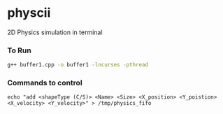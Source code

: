 # physcii
2D Physics simulation in terminal

### To Run
```sh
g++ buffer1.cpp -o buffer1 -lncurses -pthread
```

### Commands to control
```
echo "add <shapeType (C/S)> <Name> <Size> <X_position> <Y_poistion> <X_velocity> <Y_velocity>" > /tmp/physics_fifo
